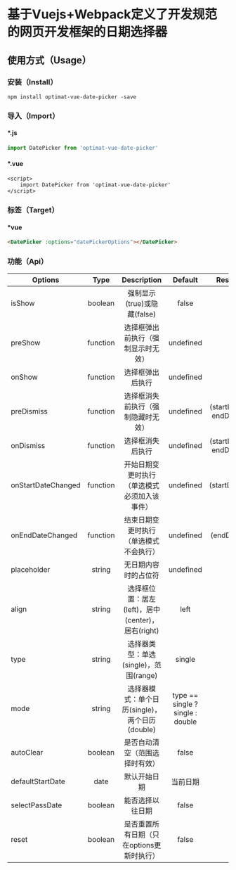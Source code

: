 # 基于Vuejs+Webpack定义了开发规范的网页开发框架的日期选择器
## 使用方式（Usage）
### 安装（Install）
``
npm install optimat-vue-date-picker -save
``

### 导入（Import）
#### *.js
```javascript
import DatePicker from 'optimat-vue-date-picker'
```
#### *.vue
```vue
<script>
    import DatePicker from 'optimat-vue-date-picker'
</script>
```
### 标签（Target）
#### *vue
```html
<DatePicker :options="datePickerOptions"></DatePicker>
```

### 功能（Api）

| Options         | Type     | Description                 | Default | Result   |
|-----------------|:--------:|:---------------------------:|:--------:|:--------:|
| isShow  | boolean | 强制显示(true)或隐藏(false) | false | |
| preShow | function | 选择框弹出前执行（强制显示时无效） | undefined | |
| onShow  | function | 选择框弹出后执行 | undefined | |
| preDismiss | function | 选择框消失前执行（强制隐藏时无效）| undefined | (startDate, endDate) |
| onDismiss | function | 选择框消失后执行| undefined | (startDate, endDate) |
| onStartDateChanged | function | 开始日期变更时执行 （单选模式必须加入该事件）| undefined | (startDate) |
| onEndDateChanged | function | 结束日期变更时执行（单选模式不会执行） | undefined | (endDate) |
| placeholder | string | 无日期内容时的占位符 | undefined | |
| align | string | 选择框位置：居左(left)，居中(center)，居右(right) | left | |
| type | string | 选择器类型：单选(single)，范围(range) | single | |
| mode | string | 选择器模式：单个日历(single)，两个日历(double) | type == single ? single : double | |
| autoClear | boolean | 是否自动清空（范围选择时有效） | false | |
| defaultStartDate | date | 默认开始日期 | 当前日期 | |
| selectPassDate | boolean | 能否选择以往日期 | false | |
| reset | boolean | 是否重置所有日期（只在options更新时执行） | false | |